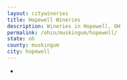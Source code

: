```yaml
---
layout: citywineries
title: Hopewell Wineries
description: Wineries in Hopewell, OH
permalink: /ohio/muskingum/hopewell/
state: oh
county: muskingum
city: hopewell
---
```

-
